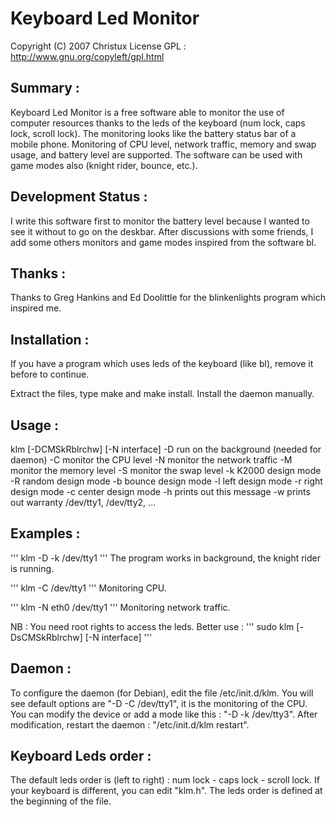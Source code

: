 # Keyboard Led Monitor

Copyright (C) 2007 Christux
License GPL : http://www.gnu.org/copyleft/gpl.html

## Summary :

Keyboard Led Monitor is a free software able to monitor the use of computer resources thanks to the leds of the keyboard (num lock, caps lock, scroll lock). The monitoring looks like the battery status bar of a mobile phone. Monitoring of CPU level, network traffic, memory  and swap usage, and battery level are supported. The software can be used with game modes also (knight rider, bounce, etc.).

## Development Status :

I write this software first to monitor the battery level because I wanted to see it without to go on the deskbar. After discussions with some friends, I add some others monitors and game modes inspired from the software bl.

## Thanks :

Thanks to Greg Hankins and Ed Doolittle for the blinkenlights program which inspired me.

## Installation :

If you have a program which uses leds of the keyboard (like bl), remove it before to continue.

Extract the files, type make and make install.
Install the daemon manually.


## Usage :

klm [-DCMSkRblrchw] [-N interface] <device>
-D 	run on the background (needed for daemon)
-C 	monitor the CPU level
-N
	monitor the network traffic
-M 	monitor the memory level
-S 	monitor the swap level
-k 	K2000 design mode
-R 	random design mode
-b 	bounce design mode
-l
	left design mode
-r 	right design mode
-c 	center design mode
-h 	prints out this message
-w 	prints out warranty
<device> /dev/tty1, /dev/tty2, ...

## Examples :

'''
klm -D -k /dev/tty1
'''
The program works in background, the knight rider is running.

'''
klm -C /dev/tty1
'''
Monitoring CPU.

'''
klm -N eth0 /dev/tty1
'''
Monitoring network traffic.

NB : You need root rights to access the leds. Better use :
'''
sudo klm [-DsCMSkRblrchw] [-N interface] <device>
'''

## Daemon :

To configure the daemon (for Debian), edit the file /etc/init.d/klm.
You will see default options are "-D -C /dev/tty1", it is the monitoring of the CPU. You can modify the device or add a mode like this : "-D -k /dev/tty3". After modification, restart the daemon : "/etc/init.d/klm restart".

## Keyboard Leds order :

The default leds order is (left to right) : num lock - caps lock - scroll lock.  If your keyboard is different, you can edit "klm.h". The leds order is defined at the beginning of the file. 